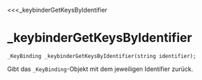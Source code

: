 ﻿<<<_keybinderGetKeysByIdentifier

# _keybinderGetKeysByIdentifier

```fnpreview
_KeyBinding _keybinderGetKeysByIdentifier(string identifier);
```
Gibt das ```_KeyBinding```-Objekt mit dem jeweiligen Identifier zurück.